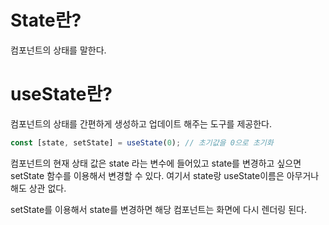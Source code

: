 # State란?

컴포넌트의 상태를 말한다.

# useState란?

컴포넌트의 상태를 간편하게 생성하고 업데이트 해주는 도구를 제공한다.

```js
const [state, setState] = useState(0); // 초기값을 0으로 초기화
```

컴포넌트의 현재 상태 값은 state 라는 변수에 들어있고 state를 변경하고 싶으면 setState 함수를 이용해서 변경할 수 있다. 여기서 state랑 useState이름은 아무거나 해도 상관 없다.

setState를 이용해서 state를 변경하면 해당 컴포넌트는 화면에 다시 렌더링 된다.
